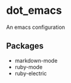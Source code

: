 dot_emacs
=========

An emacs configuration

## Packages

* markdown-mode
* ruby-mode
* ruby-electric
